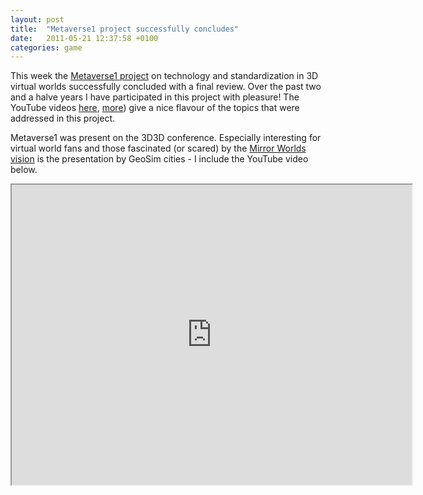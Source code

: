 ```yaml
---
layout: post
title:  "Metaverse1 project successfully concludes"
date:   2011-05-21 12:37:58 +0100
categories: game
---
```


This week the [Metaverse1 project](http://www.metaverse1.org) on technology and standardization in 3D virtual worlds successfully concluded with a final review. Over the past two and a halve years I have participated in this project with pleasure! The YouTube videos [here](https://www.youtube.com/watch?v=exKohOpWXRk), [more](https://www.youtube.com/results?search_query=metaverse1+project)) give a nice flavour of the topics that were addressed in this project.

Metaverse1 was present on the 3D3D conference. Especially interesting for virtual world fans and those fascinated (or scared) by the [Mirror Worlds vision](https://books.google.nl/books/about/Mirror_Worlds.html?id=jh2U379fq18C&redir_esc=y) is the presentation by GeoSim cities - I include the YouTube video below.

<iframe width="640" height="480" src="https://www.youtube.com/embed/EBCqMG2xMIw?color=white&theme=light"></iframe>
